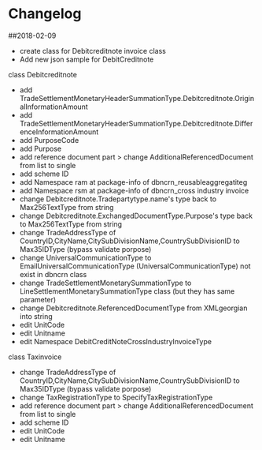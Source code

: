 # Changelog

##2018-02-09
- create class for Debitcreditnote invoice class
- Add new json sample for DebitCreditnote 

class Debitcreditnote
 - add TradeSettlementMonetaryHeaderSummationType.Debitcreditnote.OriginalInformationAmount
 - add TradeSettlementMonetaryHeaderSummationType.Debitcreditnote.DifferenceInformationAmount
 - add PurposeCode
 - add Purpose
 - add reference document part > change AdditionalReferencedDocument from list to single 
 - add scheme ID
 - add Namespace ram at package-info of dbncrn_reusableaggregatiteg
 - add Namespace rsm at package-info of dbncrn_cross industry invoice
 - change Debitcreditnote.Tradepartytype.name's type back to Max256TextType from string
 - change Debitcreditnote.ExchangedDocumentType.Purpose's type back to Max256TextType from string
 - change TradeAddressType of CountryID,CityName,CitySubDivisionName,CountrySubDivisionID to Max35IDType (bypass validate porpose)
 - change UniversalCommunicationType to EmailUniversalCommunicationType (UniversalCommunicationType) not exist in dbncrn class
 - change TradeSettlementMonetarySummationType to LineSettlementMonetarySummationType class (but they has same parameter)
 - change Debitcreditnote.ReferencedDocumentType from XMLgeorgian into string 
 - edit UnitCode
 - edit Unitname
 - edit Namespace DebitCreditNoteCrossIndustryInvoiceType

class Taxinvoice
 - change TradeAddressType of CountryID,CityName,CitySubDivisionName,CountrySubDivisionID to Max35IDType (bypass validate porpose)
 - change TaxRegistrationType to SpecifyTaxRegistrationType 
 - add reference document part > change AdditionalReferencedDocument from list to single 
 - add scheme ID
 - edit UnitCode
 - edit Unitname



